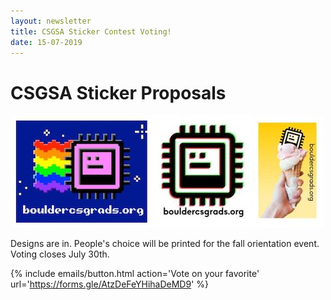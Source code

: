 ```yaml
---
layout: newsletter
title: CSGSA Sticker Contest Voting!
date: 15-07-2019
---
```

# CSGSA Sticker Proposals
![sticker designs](/assets/img/stickers.jpg)

Designs are in. People's choice will be printed for the fall orientation event. Voting closes July 30th.

{% include emails/button.html action='Vote on your favorite' url='https://forms.gle/AtzDeFeYHihaDeMD9' %}



